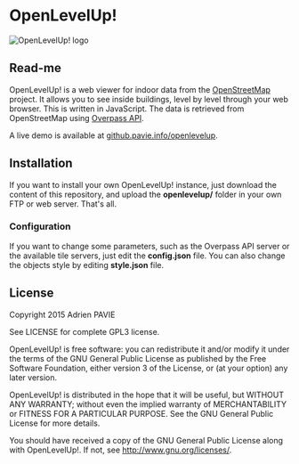 OpenLevelUp!
============

![OpenLevelUp! logo](http://github.pavie.info/openlevelup/img/logo.jpg)

Read-me
-------

OpenLevelUp! is a web viewer for indoor data from the [OpenStreetMap](http://openstreetmap.org) project.
It allows you to see inside buildings, level by level through your web browser. This is written in JavaScript.
The data is retrieved from OpenStreetMap using [Overpass API](http://wiki.openstreetmap.org/wiki/Overpass_API).

A live demo is available at [github.pavie.info/openlevelup](http://github.pavie.info/openlevelup/).


Installation
------------

If you want to install your own OpenLevelUp! instance, just download the content of this repository,
and upload the **openlevelup/** folder in your own FTP or web server. That's all.

### Configuration

If you want to change some parameters, such as the Overpass API server or the available tile servers,
just edit the **config.json** file. You can also change the objects style by editing **style.json** file.


License
-------

Copyright 2015 Adrien PAVIE

See LICENSE for complete GPL3 license.

OpenLevelUp! is free software: you can redistribute it and/or modify
it under the terms of the GNU General Public License as published by
the Free Software Foundation, either version 3 of the License, or
(at your option) any later version.

OpenLevelUp! is distributed in the hope that it will be useful,
but WITHOUT ANY WARRANTY; without even the implied warranty of
MERCHANTABILITY or FITNESS FOR A PARTICULAR PURPOSE.  See the
GNU General Public License for more details.

You should have received a copy of the GNU General Public License
along with OpenLevelUp!. If not, see <http://www.gnu.org/licenses/>.